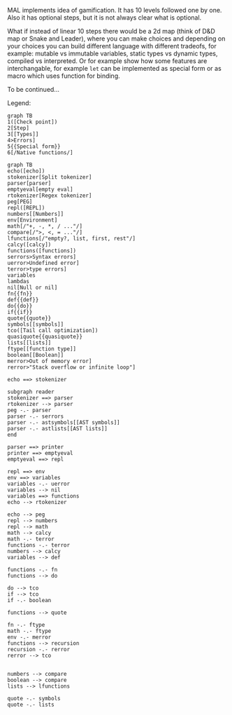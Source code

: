 MAL implements idea of gamification. It has 10 levels followed one by one. Also it has optional steps, but it is not always clear what is optional.

What if instead of linear 10 steps there would be a 2d map (think of D&D map or Snake and Leader), where you can make choices and depending on your choices you can build different language with different tradeofs, for example: mutable vs immutable variables, static types vs dynamic types, compiled vs interpreted. Or for example show how some features are interchangable, for example `let` can be implemented as special form or as macro which uses function for binding.

To be continued...

Legend:

```mermaid
graph TB
1([Check point])
2[Step]
3[[Types]]
4>Errors]
5{{Special form}}
6[/Native functions/]
```

```mermaid
graph TB
echo([echo])
stokenizer[Split tokenizer]
parser[parser]
emptyeval[empty eval]
rtokenizer[Regex tokenizer]
peg[PEG]
repl([REPL])
numbers[[Numbers]]
env[Environment]
math[/"+, -, *, / ..."/]
compare[/">, <, = ..."/]
lfunctions[/"empty?, list, first, rest"/]
calcy([calcy])
functions([functions])
serrors>Syntax errors]
uerror>Undefined error]
terror>type errors]
variables
lambdas
nil[Null or nil]
fn{{fn}}
def{{def}}
do{{do}}
if{{if}}
quote{{quote}}
symbols[[symbols]]
tco([Tail call optimization])
quasiquote{{quasiquote}}
lists[[lists]]
ftype[[function type]]
boolean[[Boolean]]
merror>Out of memory error]
rerror>"Stack overflow or infinite loop"]

echo ==> stokenizer

subgraph reader
stokenizer ==> parser
rtokenizer --> parser
peg -.- parser
parser -.- serrors
parser -.- astsymbols[[AST symbols]]
parser -.- astlists[[AST lists]]
end

parser ==> printer
printer ==> emptyeval
emptyeval ==> repl

repl ==> env
env ==> variables
variables -.- uerror
variables --> nil
variables ==> functions
echo --> rtokenizer

echo --> peg
repl --> numbers
repl --> math
math --> calcy
math -.- terror
functions -.- terror
numbers --> calcy
variables --> def

functions -.- fn
functions --> do

do --> tco
if --> tco
if -.- boolean

functions --> quote

fn -.- ftype
math -.- ftype
env -.- merror
functions --> recursion
recursion -.- rerror
rerror --> tco


numbers --> compare
boolean --> compare
lists --> lfunctions

quote -.- symbols
quote -.- lists
```
